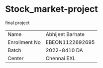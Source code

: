 # Stock_market-project
final project
<table align="center">
  <tr>
    <td>Name</td>
    <td>Abhijeet Barhate</td>
  </tr>
  <tr>
    <td>Enrollment No</td>
    <td>EBEON1122692695</td>
  </tr>
  <tr>
    <td>Batch</td>
    <td>2022-8410 DA</td>
  </tr>
  <tr>
    <td>Center</td>
    <td>Chennai EXL</td>
  </tr>
 </table>

